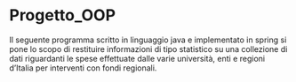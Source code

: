 # Progetto_OOP

Il seguente programma scritto in linguaggio java e implementato in spring si pone lo scopo di restituire informazioni di tipo statistico su una collezione di dati riguardanti le spese effettuate dalle varie università, enti e regioni d’Italia per interventi con fondi regionali.

<!--stackedit_data:
eyJoaXN0b3J5IjpbLTc5NzUzNTAwXX0=
-->